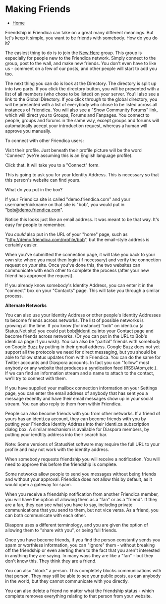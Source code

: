 Making Friends
==============

* [Home](help)

Friendship in Friendica can take on a great many different meanings. But let's keep it simple, you want to be friends with somebody. How do you do it?

The easiest thing to do is to join the <a href="http://kakste.com/profile/newhere">New Here</a> group.  This group is especially for people new to the Friendica network.  Simply connect to the group, post to the wall, and make new friends.  You don't even have to like us - comment on a few of our posts, and other people will start to add you too.

The next thing you can do is look at the Directory.  The directory is split up into two parts.  If you click the directory button, you will be presented with a list of all members (who chose to be listed) on your server.  You'll also see a link to the Global Directory.  If you click through to the global directory, you will be presented with a list of everybody who chose to be listed across all instances of Friendica.  You will also see a "Show Community Forums" link, which will direct you to Groups, Forums and Fanpages.  You connect to people, groups and forums in the same way, except groups and forums will automatically accept your introduction request, whereas a human will approve you manually.

To connect with other Friendica users:

Visit their profile. Just beneath their profile picture will be the word 'Connect' (we're assuming this is an English language profile).

Click that. It will take you to a "Connect" form.

This is going to ask you for your Identity Address. This is necessary so that this person's website can find yours. 

What do you put in the box?

If your Friendica site is called "demo.friendica.com" and your username/nickname on that site is "bob", you would put in "bob@demo.friendica.com". 

Notice this looks just like an email address. It was meant to be that way. It's easy for people to remember.

You *could* also put in the URL of your "home" page, such as "http://demo.friendica.com/profile/bob", but the email-style address is certainly easier.

When you've submitted the connection page, it will take you back to your own site where you must then login (if necessary) and verify the connection request on *your* site. Once you've done this, the two websites can communicate with each other to complete the process (after your new friend has approved the request). 

If you already know somebody's Identity Address, you can enter it in the "connect" box on your "Contacts" page. This will take you through a similar process.


**Alternate Networks**

You can also use your Identity Address or other people's Identity Addresses to become friends across networks. The list of possible networks is growing all the time. If you know (for instance) "bob" on identi.ca (a Status.Net site) you could put bob@identi.ca into your Contact page and become friends across networks.  (Or you can put in the URL to Bob's identi.ca page if you wish).  You can also be "partial" friends with somebody on Google Buzz by putting in their gmail address. Google Buzz does not yet support all the protocols we need for direct messaging, but you should be able to follow status updates from within Friendica. You can do the same for Twitter accounts and Diaspora accounts. In fact you can "follow" most anybody or any website that produces a syndication feed (RSS/Atom,etc.). If we can find an information stream and a name to attach to the contact, we'll try to connect with them. 

If you have supplied your mailbox connection information on your Settings page, you can enter the email address of anybody that has sent you a message recently and have their email messages show up in your social stream. You can also reply to them from within Friendica.  

People can also become friends with you from other networks. If a friend of yours has an identi.ca account, they can become friends with you by putting your Friendica Identity Address into their identi.ca subscription dialog box. A similar mechanism is available for Diaspora members, by putting your iendtity address into their search bar. 

Note: Some versions of StatusNet software may require the full URL to your profile and may not work with the identity address.

When somebody requests friendship you will receive a notification. You will need to approve this before the friendship is complete.

Some networks allow people to send you messages without being friends and without your approval. Friendica does not allow this by default, as it would open a gateway for spam. 

When you receive a friendship notification from another Friendica member, you will have the option of allowing them as a "fan" or as a "friend". If they are a fan, they can see what you have to say, including private communications that you send to them, but not vice versa. As a friend, you can both communicate with each other. 

Diaspora uses a different terminology, and you are given the option of allowing them to "share with you",  or being full friends. 

Once you have become friends, if you find the person constantly sends you spam or worthless information, you can "Ignore" them - without breaking off the friendship or even alerting them to the fact that you aren't interested in anything they are saying. In many ways they are like a "fan" - but they don't know this. They think they are a friend. 

You can also "block" a person. This completely blocks communications with that person. They may still be able to see your public posts, as can anybody in the world, but they cannot communicate with you directly. 

You can also delete a friend no matter what the friendship status - which complete removes everything relating to that person from your website. 

 
  

